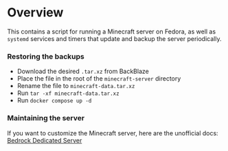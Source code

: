 # Overview

This contains a script for running a Minecraft server on Fedora, as well as `systemd` services and timers that update and backup the server periodically.

### Restoring the backups
- Download the desired `.tar.xz` from BackBlaze
- Place the file in the root of the `minecraft-server` directory
- Rename the file to `minecraft-data.tar.xz`
- Run `tar -xf minecraft-data.tar.xz`
- Run `docker compose up -d`

### Maintaining the server

If you want to customize the Minecraft server, here are the unofficial docs: [Bedrock Dedicated Server](https://minecraft.fandom.com/wiki/Bedrock_Dedicated_Server)
